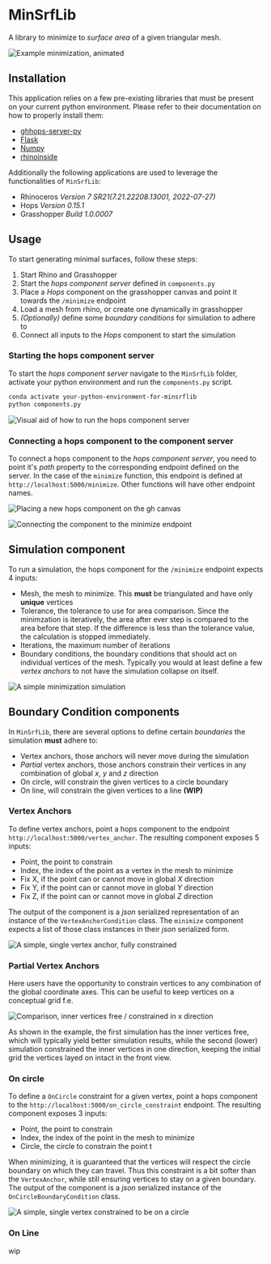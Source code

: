 # MinSrfLib

A library to minimize to *surface area* of a given triangular mesh.

![Example minimization, animated](images/moneyshot_ani.gif)

## Installation

This application relies on a few pre-existing libraries that must be present on your current python environment. Please refer to their documentation on how to properly install them:

- [ghhops-server-py](https://github.com/mcneel/compute.rhino3d/tree/master/src/ghhops-server-py)
- [Flask](https://flask.palletsprojects.com/en/2.2.x/installation/)
- [Numpy](https://numpy.org/install/)
- [rhinoinside](https://pypi.org/project/rhinoinside/)

Additionally the following applications are used to leverage the functionalities of `MinSrfLib`:

- Rhinoceros *Version 7 SR21(7.21.22208.13001, 2022-07-27)*
- Hops *Version 0.15.1*
- Grasshopper *Build 1.0.0007*

## Usage

To start generating minimal surfaces, follow these steps:

1. Start Rhino and Grasshopper
2. Start the *hops component server* defined in `components.py`
3. Place a *Hops* component on the grasshopper canvas and point it towards the `/minimize` endpoint
4. Load a mesh from rhino, or create one dynamically in grasshopper
5. *(Optionally)* define some *boundary conditions* for simulation to adhere to
6. Connect all inputs to the *Hops* component to start the simulation

### Starting the hops component server

To start the *hops component server* navigate to the `MinSrfLib` folder, activate your python environment and run the `components.py` script.

```sh
conda activate your-python-environment-for-minsrflib
python components.py
```

![Visual aid of how to run the hops component server](images/run-hops-server.png)

### Connecting a hops component to the component server

To connect a hops component to the *hops component server*, you need to point it's *path* property to the corresponding endpoint defined on the server. In the case of the `minimize` function, this endpoint is defined at `http://localhost:5000/minimize`. Other functions will have other endpoint names.

![Placing a new hops component on the gh canvas](images/set-hops-endpoint-01.png)

![Connecting the component to the `minimize` endpoint](images/set-hops-endpoint-02.png)

## Simulation component

To run a simulation, the hops component for the `/minimize` endpoint expects 4 inputs:

- Mesh, the mesh to minimize. This **must** be triangulated and have only **unique** vertices
- Tolerance, the tolerance to use for area comparison. Since the minimzation is iteratively, the area after ever step is compared to the area before that step. If the difference is less than the tolerance value, the calculation is stopped immediately.
- Iterations, the maximum number of iterations
- Boundary conditions, the boundary conditions that should act on individual vertices of the mesh. Typically you would at least define a few *vertex anchors* to not have the simulation collapse on itself.

![A simple minimization simulation](images/simple-minimization-screencap.png)

## Boundary Condition components

In `MinSrfLib`, there are several options to define certain *boundaries* the simulation **must** adhere to:

- Vertex anchors, those anchors will never move during the simulation
- *Partial* vertex anchors, those anchors constrain their vertices in any combination of global $x$, $y$ and $z$ direction
- On circle, will constrain the given vertices to a circle boundary
- On line, will constrain the given vertices to a line **(WIP)**

### Vertex Anchors

To define vertex anchors, point a hops component to the endpoint `http://localhost:5000/vertex_anchor`. The resulting component exposes 5 inputs:

- Point, the point to constrain
- Index, the index of the point as a vertex in the mesh to minimize
- Fix X, if the point can or cannot move in global $X$ direction
- Fix Y, if the point can or cannot move in global $Y$ direction
- Fix Z, if the point can or cannot move in global $Z$ direction

The output of the component is a *json* serialized representation of an instance of the `VertexAnchorCondition` class. The `minimize` component expects a list of those class instances in their *json* serialized form.

![A simple, single vertex anchor, fully constrained](images/vertex_anchor.png)

### Partial Vertex Anchors

Here users have the opportunity to constrain vertices to any combination of the global coordinate axes. This can be useful to keep vertices on a conceptual grid f.e.

![Comparison, inner vertices free / constrained in x direction](images/vertex-x-constrained.png)

As shown in the example, the first simulation has the inner vertices free, which will typically yield better simulation results, while the second (lower) simulation constrained the inner vertices in one direction, keeping the initial grid the vertices layed on intact in the front view.

### On circle

To define a `OnCircle` constraint for a given vertex, point a hops component to the `http://localhost:5000/on_circle_constraint` endpoint. The resulting component exposes 3 inputs:

- Point, the point to constrain
- Index, the index of the point in the mesh to minimize
- Circle, the circle to constrain the point t

When minimizing, it is guaranteed that the vertices will respect the circle boundary on which they can travel. Thus this constraint is a bit softer than the `VertexAnchor`, while still ensuring vertices to stay on a given boundary. The output of the component is a *json* serialized instance of the `OnCircleBoundaryCondition` class.

![A simple, single vertex constrained to be on a circle](images/on_circle_component.png)

### On Line

wip

